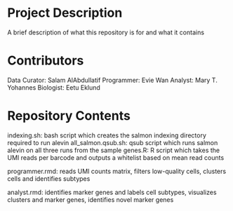 # Project Description

A brief description of what this repository is for and what it contains

# Contributors

Data Curator: Salam AlAbdullatif
Programmer: Evie Wan
Analyst: Mary T. Yohannes
Biologist: Eetu Eklund

# Repository Contents
indexing.sh: bash script which creates the salmon indexing directory required to run alevin
all_salmon.qsub.sh: qsub script which runs salmon alevin on all three runs from the sample
genes.R: R script which takes the UMI reads per barcode and outputs a whitelist based on mean read counts

programmer.rmd: reads UMI counts matrix, filters low-quality cells, clusters cells and identifies subtypes

analyst.rmd: identifies marker genes and labels cell subtypes, visualizes clusters and marker genes, identifies novel marker genes
